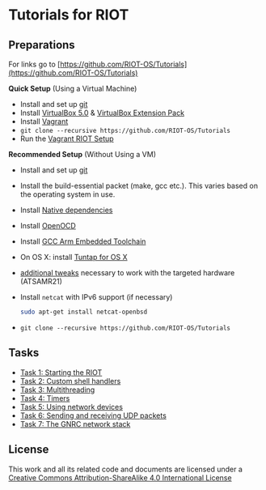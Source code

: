 # Tutorials for RIOT

## Preparations

For links go to [https://github.com/RIOT-OS/Tutorials](https://github.com/RIOT-OS/Tutorials)

**Quick Setup** (Using a Virtual Machine)

* Install and set up [git](https://help.github.com/articles/set-up-git/)
* Install [VirtualBox 5.0](https://www.virtualbox.org/wiki/Download_Old_Builds_5_0) & [VirtualBox Extension Pack](https://www.virtualbox.org/wiki/Downloads)
* Install [Vagrant](https://www.vagrantup.com/downloads.html)
* `git clone --recursive https://github.com/RIOT-OS/Tutorials`
* Run the [Vagrant RIOT Setup](https://github.com/RIOT-OS/RIOT/blob/master/dist/tools/vagrant/README.md)

**Recommended Setup** (Without Using a VM)

* Install and set up [git](https://help.github.com/articles/set-up-git/)
* Install the build-essential packet (make, gcc etc.). This varies based on the operating system in use.
* Install [Native dependencies](https://github.com/RIOT-OS/RIOT/wiki/Family:-native#dependencies)
* Install [OpenOCD](https://github.com/RIOT-OS/RIOT/wiki/OpenOCD)
* Install [GCC Arm Embedded Toolchain](https://launchpad.net/gcc-arm-embedded)
* On OS X: install [Tuntap for OS X](http://tuntaposx.sourceforge.net/)
* [additional tweaks](https://github.com/RIOT-OS/RIOT/wiki/Board:-Samr21-xpro) necessary to work with the targeted hardware (ATSAMR21)
* Install `netcat` with IPv6 support (if necessary)

  ```bash
  sudo apt-get install netcat-openbsd
  ```

* `git clone --recursive https://github.com/RIOT-OS/Tutorials`

## Tasks
* [Task 1: Starting the RIOT](task-01/)
* [Task 2: Custom shell handlers](task-02/)
* [Task 3: Multithreading](task-03/)
* [Task 4: Timers](task-04/)
* [Task 5: Using network devices](task-05/)
* [Task 6: Sending and receiving UDP packets](task-06/)
* [Task 7: The GNRC network stack](task-07/)

## License
This work and all its related code and documents are licensed under a
[Creative Commons Attribution-ShareAlike 4.0 International License](http://creativecommons.org/licenses/by-sa/4.0/)
